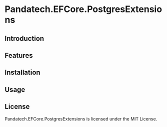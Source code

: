 # Pandatech.EFCore.PostgresExtensions


## Introduction



## Features


## Installation



## Usage


## License

Pandatech.EFCore.PostgresExtensions is licensed under the MIT License.